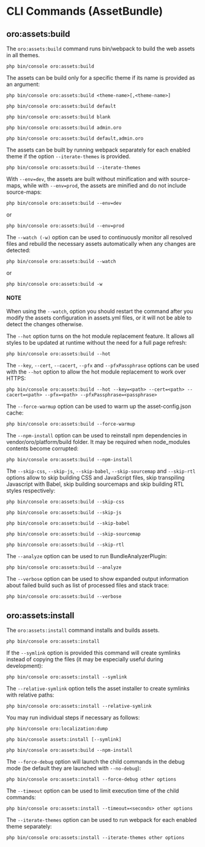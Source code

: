 <a id="bundle-docs-platform-asset-bundle-commands"></a>

# CLI Commands (AssetBundle)

## oro:assets:build

The `oro:assets:build` command runs bin/webpack to build the web assets in all themes.

```none
php bin/console oro:assets:build
```

The assets can be build only for a specific theme if its name is provided as an argument:

```none
php bin/console oro:assets:build <theme-name>[,<theme-name>]
```

```none
php bin/console oro:assets:build default
```

```none
php bin/console oro:assets:build blank
```

```none
php bin/console oro:assets:build admin.oro
```

```none
php bin/console oro:assets:build default,admin.oro
```

The assets can be built by running webpack separately for each enabled theme if the option `--iterate-themes` is provided.

```none
php bin/console oro:assets:build --iterate-themes
```

With `--env=dev`, the assets are built without minification and with source-maps, while with `--env=prod`, the assets are minified and do not include source-maps:

```none
php bin/console oro:assets:build --env=dev
```

or

```none
php bin/console oro:assets:build --env=prod
```

The `--watch (-w)` option can be used to continuously monitor all resolved files and rebuild the necessary assets automatically when any changes are detected:

```none
php bin/console oro:assets:build --watch
```

or

```none
php bin/console oro:assets:build -w
```

#### NOTE
When using the `--watch`, option you should restart the command after you modify the assets configuration in assets.yml files, or it will not be able to detect the changes otherwise.

The `--hot` option turns on the hot module replacement feature. It allows all styles to be updated at runtime without the need for a full page refresh:

```none
php bin/console oro:assets:build --hot
```

The `--key`, `--cert`, `--cacert`, `--pfx` and `--pfxPassphrase` options can be used with the `--hot` option to allow the hot module replacement to work over HTTPS:

```none
php bin/console oro:assets:build --hot --key=<path> --cert=<path> --cacert=<path> --pfx=<path> --pfxPassphrase=<passphrase>
```

The `--force-warmup` option can be used to warm up the asset-config.json cache:

```none
php bin/console oro:assets:build --force-warmup
```

The `--npm-install` option can be used to reinstall npm dependencies in vendor/oro/platform/build folder. It may be required when node_modules contents become corrupted:

```none
php bin/console oro:assets:build --npm-install
```

The `--skip-css`, `--skip-js`, `--skip-babel`, `--skip-sourcemap` and `--skip-rtl` options allow to skip building CSS and JavaScript files, skip transpiling Javascript with Babel, skip building sourcemaps and skip building RTL styles respectively:

```none
php bin/console oro:assets:build --skip-css
```

```none
php bin/console oro:assets:build --skip-js
```

```none
php bin/console oro:assets:build --skip-babel
```

```none
php bin/console oro:assets:build --skip-sourcemap
```

```none
php bin/console oro:assets:build --skip-rtl
```

The `--analyze` option can be used to run BundleAnalyzerPlugin:

```none
php bin/console oro:assets:build --analyze
```

The `--verbose` option can be used to show expanded output information about failed build such as list of processed files and stack trace:

```none
php bin/console oro:assets:build --verbose
```

## oro:assets:install

The `oro:assets:install` command installs and builds assets.

```none
php bin/console oro:assets:install
```

If the `--symlink` option is provided this command will create symlinks instead of copying the files (it may be especially useful during development):

```none
php bin/console oro:assets:install --symlink
```

The `--relative-symlink` option tells the asset installer to create symlinks with relative paths:

```none
php bin/console oro:assets:install --relative-symlink
```

You may run individual steps if necessary as follows:

```none
php bin/console oro:localization:dump
```

```none
php bin/console assets:install [--symlink]
```

```none
php bin/console oro:assets:build --npm-install
```

The `--force-debug` option will launch the child commands in the debug mode (be default they are launched with `--no-debug`):

```none
php bin/console oro:assets:install --force-debug other options
```

The `--timeout` option can be used to limit execution time of the child commands:

```none
php bin/console oro:assets:install --timeout=<seconds> other options
```

The `--iterate-themes` option can be used to run webpack for each enabled theme separately:

```none
php bin/console oro:assets:install --iterate-themes other options
```
